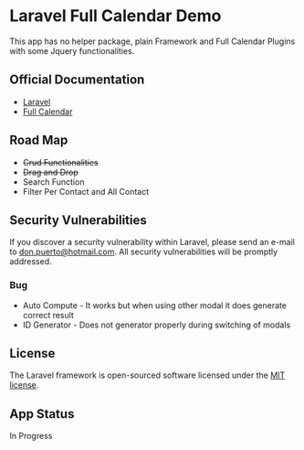 # Laravel Full Calendar Demo
This app has no helper package, plain Framework and Full Calendar Plugins with some Jquery functionalities.
## Official Documentation
* [Laravel](https://laravel.com/)
* [Full Calendar](http://fullcalendar.io/)

## Road Map
* ~~Crud Functionalities~~
* ~~Drag and Drop~~
* Search Function
* Filter Per Contact and All Contact

## Security Vulnerabilities
If you discover a security vulnerability within Laravel, please send an e-mail to don.puerto@hotmail.com. All security vulnerabilities will be promptly addressed.
### Bug
* Auto Compute - It works but when using other modal it does generate correct result
* ID Generator - Does not generator properly during switching of modals

## License
The Laravel framework is open-sourced software licensed under the [MIT license](http://opensource.org/licenses/MIT).

## App Status
In Progress